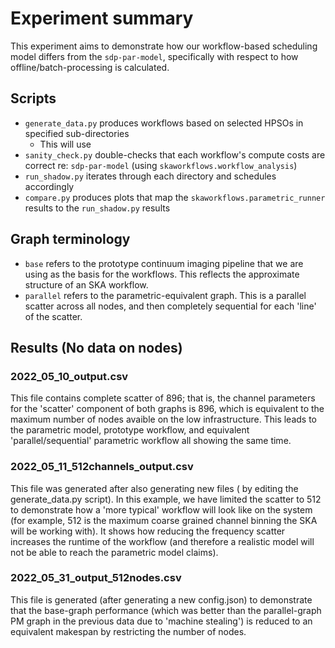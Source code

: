 # Experiment summary

This experiment aims to demonstrate how our workflow-based scheduling model differs from the `sdp-par-model`, specifically with respect to how offline/batch-processing is calculated. 

## Scripts

* `generate_data.py` produces workflows based on selected HPSOs in specified sub-directories
    * This will use 
* `sanity_check.py` double-checks that each workflow's compute costs are correct re: `sdp-par-model` (using `skaworkflows.workflow_analysis`) 
* `run_shadow.py` iterates through each directory and schedules accordingly
* `compare.py` produces plots that map the `skaworkflows.parametric_runner` results to the `run_shadow.py` results
 
 ## Graph terminology
 
 * `base` refers to the prototype continuum imaging pipeline that we are using as the basis for the workflows. This reflects the approximate structure of an SKA workflow. 
 * `parallel` refers to the parametric-equivalent graph. This is a parallel scatter across all nodes, and then completely sequential for each 'line' of the scatter. 
 
 ## Results (No data on nodes) 
 
 ### 2022_05_10_output.csv
 
 This file contains complete scatter of 896; that is, the channel parameters for the 'scatter' component of both graphs is 896, which is equivalent to the maximum number of nodes avaible on the low infrastructure. This leads to the parametric model, prototype workflow, and equivalent 'parallel/sequential' parametric workflow all showing the same time. 
 
 ### 2022_05_11_512channels_output.csv
 This file was generated after also generating new files ( by editing the generate_data.py script). In this example, we have limited the scatter to 512 to demonstrate how a 'more typical' workflow will look like on the system (for example, 512 is the maximum coarse grained channel binning the SKA will be working with).  It shows how reducing the frequency scatter increases the runtime of the workflow (and therefore a realistic model will not be able to reach the parametric model claims). 
 
 ### 2022_05_31_output_512nodes.csv
 This file is generated (after generating a new config.json) to demonstrate that the base-graph performance (which was better than the parallel-graph PM graph in the previous data due to 'machine stealing') is reduced to an equivalent makespan by restricting the number of nodes. 
 
 